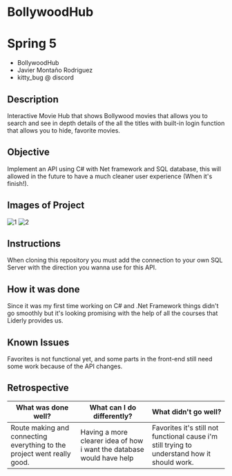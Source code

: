 # BollywoodHub

# Spring 5

* BollywoodHub
* Javier Montaño Rodriguez
* kitty_bug @ discord

## Description

Interactive Movie Hub that shows Bollywood movies that allows you to search and see in depth details of the all the titles with built-in login function that allows you to hide, favorite movies.

## Objective

Implement an API using C# with Net framework and SQL database, this will allowed in the future to have a much cleaner user experience (When it's finish!).

## Images of Project

![1](imgs/API_png.png)
![2](imgs/SQL_relationship.png)

## Instructions

When cloning this repository you must add the connection to your own SQL Server with the direction you wanna use for this API.

## How it was done

Since it was my first time working on C# and .Net Framework things didn't go smoothly but it's looking promising with the help of all the courses that Liderly provides us.

## Known Issues

Favorites is not functional yet, and some parts in the front-end still need some work because of the API changes. 

## Retrospective

| What was done well? | What can I do differently? | What didn't go well? |
------------------|----------------------------|-----------------------
| Route making and connecting everything to the project went really good. | Having a more clearer idea of how i want the database would have help | Favorites it's still not functional cause i'm still trying to understand how it should work.
